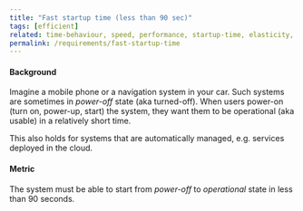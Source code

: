 ```yaml
---
title: "Fast startup time (less than 90 sec)"
tags: [efficient]
related: time-behaviour, speed, performance, startup-time, elasticity, scalability
permalink: /requirements/fast-startup-time
---
```


<div class="quality-requirement" markdown="1">

#### Background

Imagine a mobile phone or a navigation system in your car. 
Such systems are sometimes in _power-off_ state (aka turned-off).
When users power-on (turn on, power-up, start) the system, they want them to be operational (aka usable) in a relatively short time.

This also holds for systems that are automatically managed, e.g. services deployed in the cloud.

#### Metric

The system must be able to start from _power-off_ to _operational_ state in less than 90 seconds.


</div><br>





